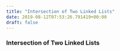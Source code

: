 ```yaml
---
title: "Intersection of Two Linked Lists"
date: 2019-08-12T07:53:26.791419+00:00
draft: false
---
```


### Intersection of Two Linked Lists
